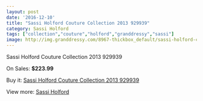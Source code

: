 ```yaml
---
layout: post
date: '2016-12-10'
title: "Sassi Holford Couture Collection 2013 929939"
category: Sassi Holford
tags: ["collection","couture","holford","granddressy","sassi"]
image: http://img.granddressy.com/8967-thickbox_default/sassi-holford-couture-collection-2013-929939.jpg
---
```

Sassi Holford Couture Collection 2013 929939

On Sales: **$223.99**
<a href="https://www.granddressy.com/en/sassi-holford/8197-sassi-holford-couture-collection-2013-929939.html"><amp-img layout="responsive" width="600" height="600" src="//img.granddressy.com/8967-thickbox_default/sassi-holford-couture-collection-2013-929939.jpg" alt="Sassi Holford Couture Collection 2013 929939 0" /></a>

Buy it: [Sassi Holford Couture Collection 2013 929939](https://www.granddressy.com/en/sassi-holford/8197-sassi-holford-couture-collection-2013-929939.html "Sassi Holford Couture Collection 2013 929939")

View more: [Sassi Holford](https://www.granddressy.com/en/157-sassi-holford "Sassi Holford")